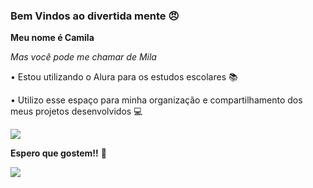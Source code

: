### Bem Vindos ao divertida mente 😠

**Meu nome é Camila**

_Mas você pode me chamar de Mila_ 

• Estou utilizando o Alura para os estudos escolares 📚

• Utilizo esse espaço para minha organização e compartilhamento dos meus projetos desenvolvidos 💻

![](https://static.wixstatic.com/media/ae24f4_69eb0a35a028409595169b87706fd55e~mv2.gif)

**Espero que gostem!!** 👾

![](https://www.conversadesofa.com/wp-content/uploads/2015/06/Mesa-de-Comando.gif) 
